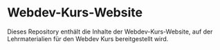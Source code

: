 # Webdev-Kurs-Website
Dieses Repository enthält die Inhalte der Webdev-Kurs-Website, auf der Lehrmaterialien für den Webdev Kurs bereitgestellt wird.

